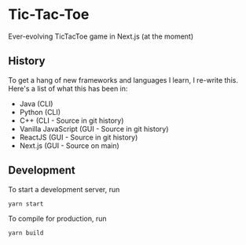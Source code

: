 # Tic-Tac-Toe
Ever-evolving TicTacToe game in Next.js (at the moment)

## History
To get a hang of new frameworks and languages I learn, I re-write this. Here's a list of what this has been in:

- Java (CLI)
- Python (CLI)
- C++ (CLI - Source in git history)
- Vanilla JavaScript (GUI - Source in git history)
- ReactJS (GUI - Source in git history)
- Next.js (GUI - Source on main)

## Development

To start a development server, run

```js
yarn start
```

To compile for production, run

```js
yarn build
```